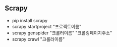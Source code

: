 ## Scrapy

* pip install scrapy
* scrapy startproject "프로젝트이름"
* scrapy genspider "크롤러이름" "크롤링페이지주소"
* scrapy crawl "크롤러이름"